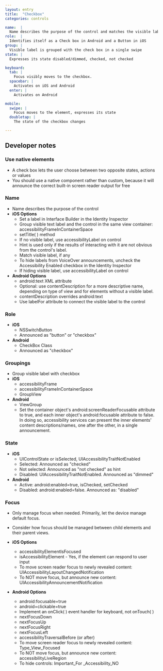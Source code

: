 ```yaml
---
layout: entry
title:  "Checkbox"
categories: controls

name:  |
  Name describes the purpose of the control and matches the visible label
role:  |
  Identifies itself as a Check box in Android and a Button in iOS
group: |
  Visible label is grouped with the check box in a single swipe
state: |
  Expresses its state disabled/dimmed, checked, not checked

keyboard:
  tab: |
    Focus visibly moves to the checkbox.
  spacebar: |
    Activates on iOS and Android
  enter: |
    Activates on Android

mobile:
  swipe: |
    Focus moves to the element, expresses its state
  doubletap: |
    The state of the checkbox changes

---
```



## Developer notes

### Use native elements

- A check box lets the user choose between two opposite states, actions or values 
- You should use a native component rather than custom, because it will announce the correct built-in screen reader output for free

### Name

- Name describes the purpose of the control
- **iOS Options**
  - Set a label in Interface Builder in the Identity Inspector
  - Group visible text label and the control in the same view container: accessibilityFrameInContainerSpace
  - setTitle( ) method
  - If no visible label, use accessibilityLabel on control
  - Hint is used only if the results of interacting with it are not obvious from the control's label.
  - Match visible label, if any
  - To hide labels from VoiceOver announcements, uncheck the Accessibility Enabled checkbox in the Identity Inspector
  - If hiding visible label, use accessibilityLabel on control
- **Android Options**  
  - android:text XML attribute
  - Optional: use contentDescription for a more descriptive name, depending on type of view and for elements without a visible label.
  - contentDescription overrides android:text  
  - Use labelFor attribute to connect the visible label to the control

### Role

- **iOS**
  - NSSwitchButton
  - Announced as "button" or "checkbox"
- **Android**
  - CheckBox Class
  - Announced as "checkbox"

### Groupings

- Group visible label with checkbox
- **iOS**
  - accessibilityFrame
  - accessibilityFrameInContainerSpace
  - GroupView
- **Android**
  - ViewGroup
  - Set the container object's android:screenReaderFocusable attribute to true, and each inner object's android:focusable attribute to false. In doing so, accessibility services can present the inner elements' content descriptions/names, one after the other, in a single announcement.

### State

- **iOS**
  - UIControlState or isSelected, UIAccessibilityTraitNotEnabled
  - Selected: Announced as "checked"
  - Not selected: Announced as "not checked" as hint
  - Disabled: UIAccessibilityTraitNotEnabled. Announced as "dimmed"
- **Android**
  - Active: android:enabled=true, isChecked, setChecked
  - Disabled: android:enabled=false. Announced as: "disabled"

### Focus

- Only manage focus when needed. Primarily, let the device manage default focus.  
- Consider how focus should be managed between child elements and their parent views.

- **iOS Options**
  - accessibilityElementIsFocused  
  - isAccessibilityElement - Yes, if the element can respond to user input
  - To move screen reader focus to newly revealed content: UIAccessibilityLayoutChangedNotification
  - To NOT move focus, but announce new content: UIAccessibilityAnnouncementNotification
- **Android Options**
  - android:focusable=true
  - android=clickable=true
  - Implement an onClick( ) event handler for keyboard, not onTouch( )
  - nextFocusDown
  - nextFocusUp
  - nextFocusRight
  - nextFocusLeft
  - accessibilityTraversalBefore (or after)
  - To move screen reader focus to newly revealed content: Type_View_Focused
  - To NOT move focus, but announce new content: accessibilityLiveRegion
  - To hide controls: Important_For _Accessibility_NO
